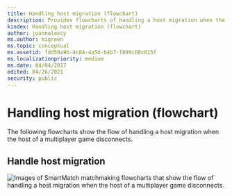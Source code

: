 ```yaml
---
title: Handling host migration (flowchart)
description: Provides flowcharts of handling a host migration when the host of a multiplayer game disconnects.
kindex: Handling host migration (flowchart)
author: joannaleecy
ms.author: migreen
ms.topic: conceptual
ms.assetid: fdd59a9b-4c84-4a5d-b4b7-f899c08c615f
ms.localizationpriority: medium
ms.date: 04/04/2017
edited: 04/26/2021
security: public
---
```


# Handling host migration (flowchart)

The following flowcharts show the flow of handling a host migration when the host of a multiplayer game disconnects.

## Handle host migration

![Images of SmartMatch matchmaking flowcharts that show the flow of handling a host migration when the host of a multiplayer game disconnects.](../../../../../../../../resources/gamecore/secure/images/en-us/live/multiplayer/mpm-host-migration.png)